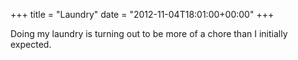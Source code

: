 +++
title = "Laundry"
date = "2012-11-04T18:01:00+00:00"
+++

Doing my laundry is turning out to be more of a chore than I initially expected.
			